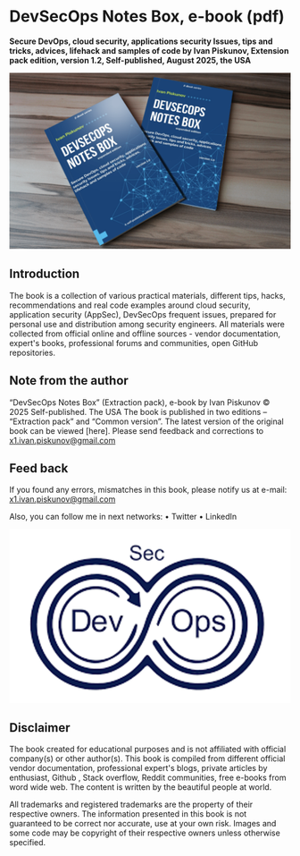 # DevSecOps Notes Box, e-book (pdf)

**Secure DevOps, cloud security, applications security Issues, tips and tricks, advices, lifehack and samples of code
by Ivan Piskunov, Extension pack edition, version 1.2, Self-published, August 2025, the USA** 

<p align="center">
    <img src="https://github.com/D3One/DevSecOps-Notes-Box/blob/main/DSNB_Logo_ver1.png">

## Introduction
The book is a collection of various practical materials, different tips, hacks, recommendations and real code examples around cloud security, application security (AppSec), DevSecOps frequent issues, prepared for personal use and distribution among security engineers.
All materials were collected from official online and offline sources - vendor documentation, expert's books, professional forums and communities, open GitHub repositories.

## Note from the author
“DevSecOps Notes Box” (Extraction pack), e-book by Ivan Piskunov © 2025 Self-published. The USA
The book is published in two editions – “Extraction pack” and “Common version”. 
The latest version of the original book can be viewed [here].
Please send feedback and corrections to x1.ivan.piskunov@gmail.com

## Feed back
If you found any errors, mismatches in this book, please notify us at e-mail: x1.ivan.piskunov@gmail.com

Also, you can follow me in next networks:
•	Twitter
•	LinkedIn

<p align="center">
    <img src="https://github.com/D3One/DevSecOps-Notes-Box/blob/main/Main_Logo.png">

## Disclaimer
The book created for educational purposes and is not affiliated with official company(s) or other author(s).
This book is compiled from different official vendor documentation, professional expert's blogs, private articles by enthusiast, Github , Stack overflow, Reddit communities, free e-books from word wide web. The content is written by the beautiful people at world.

All trademarks and registered trademarks are the property of their respective owners.
The information presented in this book is not guaranteed to be correct nor accurate, use at your own risk.
Images and some code may be copyright of their respective owners unless otherwise specified.



